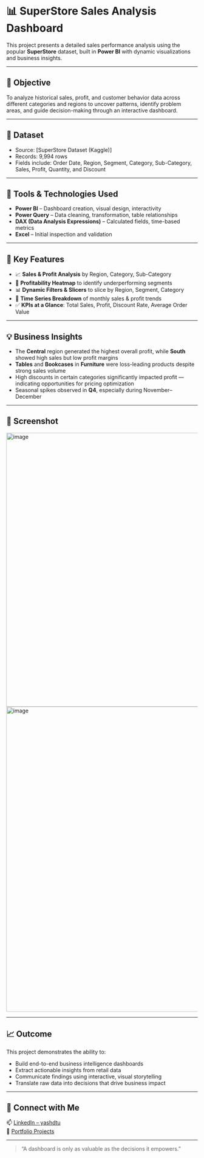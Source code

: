 # 📊 SuperStore Sales Analysis Dashboard

This project presents a detailed sales performance analysis using the popular **SuperStore** dataset, built in **Power BI** with dynamic visualizations and business insights.

---

## 🚀 Objective

To analyze historical sales, profit, and customer behavior data across different categories and regions to uncover patterns, identify problem areas, and guide decision-making through an interactive dashboard.

---

## 📂 Dataset

- Source: [SuperStore Dataset (Kaggle)]  
- Records: 9,994 rows  
- Fields include: Order Date, Region, Segment, Category, Sub-Category, Sales, Profit, Quantity, and Discount

---

## 🧰 Tools & Technologies Used

- **Power BI** – Dashboard creation, visual design, interactivity  
- **Power Query** – Data cleaning, transformation, table relationships  
- **DAX (Data Analysis Expressions)** – Calculated fields, time-based metrics  
- **Excel** – Initial inspection and validation

---

## 📌 Key Features

- 📈 **Sales & Profit Analysis** by Region, Category, Sub-Category  
- 🔎 **Profitability Heatmap** to identify underperforming segments  
- 📊 **Dynamic Filters & Slicers** to slice by Region, Segment, Category  
- 📆 **Time Series Breakdown** of monthly sales & profit trends  
- ✅ **KPIs at a Glance**: Total Sales, Profit, Discount Rate, Average Order Value

---

## 💡 Business Insights

- The **Central** region generated the highest overall profit, while **South** showed high sales but low profit margins  
- **Tables** and **Bookcases** in **Furniture** were loss-leading products despite strong sales volume  
- High discounts in certain categories significantly impacted profit — indicating opportunities for pricing optimization  
- Seasonal spikes observed in **Q4**, especially during November–December

---

## 📸 Screenshot

<img width="1281" height="721" alt="image" src="https://github.com/user-attachments/assets/2c0f4568-9d30-49ba-8596-2391be687923" />
<img width="1446" height="803" alt="image" src="https://github.com/user-attachments/assets/4d806468-6c27-4e67-ab50-7bcd57f04875" />


---

## 📈 Outcome

This project demonstrates the ability to:
- Build end-to-end business intelligence dashboards
- Extract actionable insights from retail data
- Communicate findings using interactive, visual storytelling
- Translate raw data into decisions that drive business impact

---

## 🔗 Connect with Me

📫 [LinkedIn – yashdtu](https://www.linkedin.com/in/yashdtu/)  
📂 [Portfolio Projects](https://github.com/Yash5204)

---

> “A dashboard is only as valuable as the decisions it empowers.”

